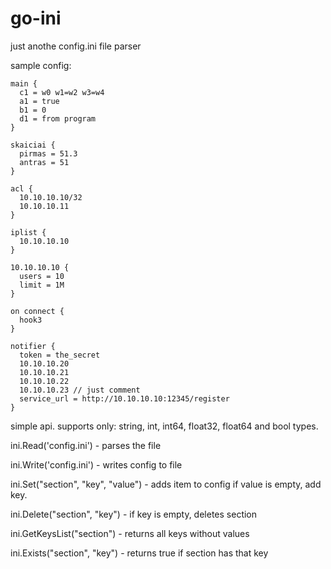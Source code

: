 # go-ini
just anothe config.ini file parser

sample config:

```
main {
  c1 = w0 w1=w2 w3=w4 
  a1 = true 
  b1 = 0 
  d1 = from program 
}

skaiciai {
  pirmas = 51.3 
  antras = 51 
}

acl {
  10.10.10.10/32 
  10.10.10.11 
}

iplist {
  10.10.10.10 
}

10.10.10.10 {
  users = 10 
  limit = 1M 
}

on connect {
  hook3 
}

notifier {
  token = the_secret 
  10.10.10.20 
  10.10.10.21 
  10.10.10.22 
  10.10.10.23 // just comment
  service_url = http://10.10.10.10:12345/register 
}

```

simple api. supports only: string, int, int64, float32, float64 and bool types.


ini.Read('config.ini') - parses the file

ini.Write('config.ini') - writes config to file


ini.Set("section", "key", "value") - adds item to config if value is empty, add key.

ini.Delete("section", "key") - if key is empty, deletes section


ini.GetKeysList("section") - returns all keys without values


ini.Exists("section", "key") - returns true if section has that key

